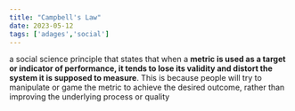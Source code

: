 ```yaml
---
title: "Campbell's Law"
date: 2023-05-12
tags: ['adages','social']
---
```

 
 a social science principle that states that when a **metric is used as a target or indicator of performance, it tends to lose its validity and distort the system it is supposed to measure**. This is because people will try to manipulate or game the metric to achieve the desired outcome, rather than improving the underlying process or quality